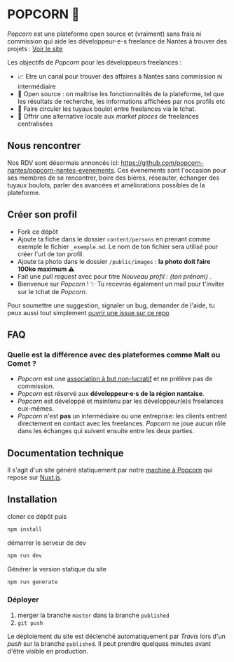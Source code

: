 # POPCORN 🍿

_Popcorn_ est une plateforme open source et (vraiment) sans frais ni commission qui aide les développeur-e-s freelance de Nantes à trouver des projets : [Voir le site](https://popcorn-nantes.github.io/)

Les objectifs de _Popcorn_ pour les développeurs freelances :

- 📈 Etre un canal pour trouver des affaires à Nantes sans commission ni intermédiaire
- 📗 Open source : on maîtrise les fonctionnalités de la plateforme, tel que les résultats de recherche, les informations affichées par nos profils etc
- 💬 Faire circuler les tuyaux boulot entre freelances via le tchat.
- 💪 Offrir une alternative locale aux _market places_ de freelances centralisées

## Nous rencontrer

Nos RDV sont désormais annoncés ici: https://github.com/popcorn-nantes/popcorn-nantes-evenements.
Ces évenements sont l'occasion pour ses membres de se rencontrer, boire des bières, réseauter, échanger des tuyaux boulots, parler des avancées et améliorations possibles de la plateforme.

## Créer son profil

- Fork ce dépôt
- Ajoute ta fiche dans le dossier `content/persons` en prenant comme exemple le fichier `_exemple.md`. Le nom de ton fichier sera utilisé pour créer l'url de ton profil.
- Ajoute ta photo dans le dossier `/public/images` : **la photo doit faire 100ko maximum ⚠️**
- Fait une _pull request_ avec pour titre _Nouveau profil : {ton prénom}_ .
- Bienvenue sur _Popcorn_ ! ✨ Tu recevras également un mail pour t'inviter sur le tchat de _Popcorn_.

Pour soumettre une suggestion, signaler un bug, demander de l'aide, tu peux aussi tout simplement [ouvrir une issue sur ce repo](https://github.com/popcorn-nantes/popcorn-nantes/issues/new)

## FAQ

### Quelle est la différence avec des plateformes comme Malt ou Comet ?

- _Popcorn_ est une [association à but non-lucratif](https://opencollective.com/popcorn) et ne prélève pas de commission.
- _Popcorn_ est réservé aux **développeur·e·s de la région nantaise**.
- _Popcorn_ est développé et maintenu par les développeur(e)s freelances eux-mêmes.
- _Popcorn_ n'est **pas** un intermédiaire ou une entreprise: les clients entrent directement en contact avec les freelances. _Popcorn_ ne joue aucun rôle dans les échanges qui suivent ensuite entre les deux parties.

## Documentation technique

Il s'agit d'un site généré statiquement par notre [machine à Popcorn](https://github.com/popcorn-nantes/popcorn-machine) qui repose sur [Nuxt.js](https://nuxtjs.org/).

## Installation

cloner ce dépôt puis

```sh
npm install
```

démarrer le serveur de dev

```sh
npm run dev
```

Générer la version statique du site

```sh
npm run generate
```

### Déployer

1. merger la branche `master` dans la branche `published`
2. `git push`

Le déploiement du site est déclenché automatiquement par _Travis_ lors d'un _push_ sur la branche `published`. Il peut prendre quelques minutes avant d'être visible en production.
